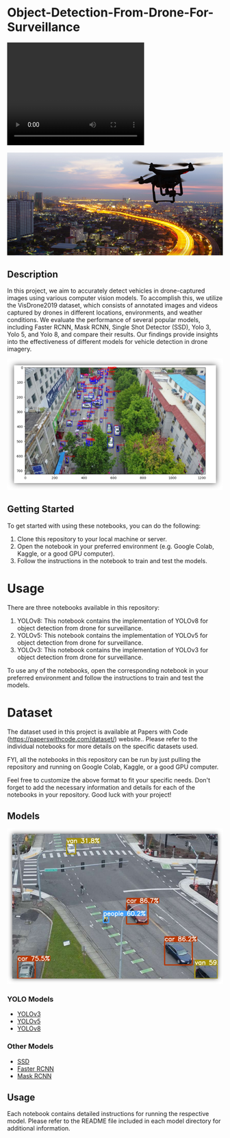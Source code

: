 # Object-Detection-From-Drone-For-Surveillance

<video width="320" height="240" controls>
  <source src="path/to/video.mp4" type="video/mp4">
  Your browser does not support the video tag.
</video>

![Example Image](/images/drone_detection_network_cameras.png)

## Description

In this project, we aim to accurately detect vehicles
in drone-captured images using various computer vision
models. To accomplish this, we utilize the VisDrone2019
dataset, which consists of annotated images and videos captured
by drones in different locations, environments, and
weather conditions. We evaluate the performance of several
popular models, including Faster RCNN, Mask
RCNN, Single Shot Detector (SSD), Yolo 3, Yolo 5, and Yolo
8, and compare their results. Our findings provide insights
into the effectiveness of different models for vehicle detection
in drone imagery.

![Example Image](/images/Det1.png)

## Getting Started
To get started with using these notebooks, you can do the following:

1. Clone this repository to your local machine or server.
2. Open the notebook in your preferred environment (e.g. Google Colab, Kaggle, or a good GPU computer).
3. Follow the instructions in the notebook to train and test the models.

# Usage
There are three notebooks available in this repository:

1. YOLOv8: This notebook contains the implementation of YOLOv8 for object detection from drone for surveillance.
2. YOLOv5: This notebook contains the implementation of YOLOv5 for object detection from drone for surveillance.
3. YOLOv3: This notebook contains the implementation of YOLOv3 for object detection from drone for surveillance.

To use any of the notebooks, open the corresponding notebook in your preferred environment and follow the instructions to train and test the models.


# Dataset
The dataset used in this project is available at Papers with Code (https://paperswithcode.com/dataset/) website.. Please refer to the individual notebooks for more details on the specific datasets used.

FYI, all the notebooks in this repository can be run by just pulling the repository and running on Google Colab, Kaggle, or a good GPU computer.

Feel free to customize the above format to fit your specific needs. Don't forget to add the necessary information and details for each of the notebooks in your repository. Good luck with your project!

## Models

![Example Image](/images/Det2.png)
### YOLO Models
- [YOLOv3](https://github.com/ni9/Object-Detection-From-Drone-For-Surveillance/blob/main/yolo3.ipynb)
- [YOLOv5](https://github.com/ni9/Object-Detection-From-Drone-For-Surveillance/blob/main/yolov5/viz_yolov5x.ipynb)
- [YOLOv8](https://github.com/ni9/Object-Detection-From-Drone-For-Surveillance/blob/main/Yolo-V8/YoloV8.ipynb)

### Other Models
- [SSD](https://github.com/ni9/Object-Detection-From-Drone-For-Surveillance/blob/main/SSD/SSD.ipynb)
- [Faster RCNN](https://github.com/ni9/Object-Detection-From-Drone-For-Surveillance/blob/main/Faster-RCNN/Faster_RCNN.ipynb)
- [Mask RCNN](https://github.com/ni9/Object-Detection-From-Drone-For-Surveillance/blob/main/MaskRCNN/Visdrone_MaskRCNN.ipynb)


## Usage
Each notebook contains detailed instructions for running the respective model. Please refer to the README file included in each model directory for additional information.

